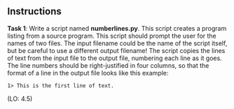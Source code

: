 ## Instructions

**Task 1**: Write a script named **numberlines.py**. This script creates a program listing from a source program. This script should prompt the user for the names of two files. The input filename could be the name of the script itself, but be careful to use a different output filename! The script copies the lines of text from the input file to the output file, numbering each line as it goes. The line numbers should be right-justified in four columns, so that the format of a line in the output file looks like this example:
```
1> This is the first line of text.
```
(LO: 4.5)
